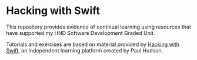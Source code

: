 # Hacking with Swift

This repository provides evidence of continual learning using resources that have supported my HND Software Development Graded Unit.

Tutorials and exercises are based on material provided by [Hacking with Swift](https://www.hackingwithswift.com), an independent learning platform created by Paul Hudson.
